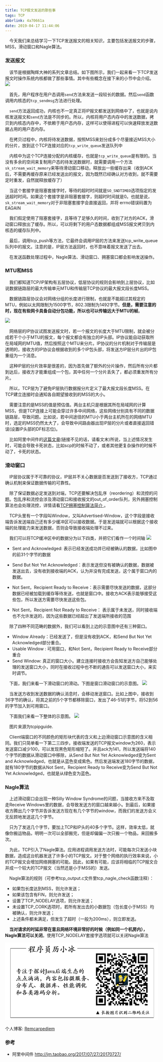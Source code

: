 ```yaml
---
title: TCP报文发送的那些事
tags: TCP
abbrlink: 4a70661a
date: 2019-04-17 11:44:06
---
```

&emsp;今天我们来总结学习一下TCP发送报文的相关知识，主要包括发送报文的步骤，MSS，滑动窗口和Nagle算法。

### 发送报文

&emsp;该节是根据陶辉大神的系列文章总结。如下图所示，我们一起来看一下TCP发送报文时操作系统内核都做了那些事情。其中有些概念在接下来的小节中会介绍。
![](/images/19_914/图1.webp)

&emsp;首先，用户程序在用户态调用`send`方法来发送一段较长的数据。然后`send`函数调用内核态的`tcp_sendmsg`方法进行处理。

&emsp;`send`方法返回成功，内核也不一定真正将IP报文都发送到网络中了，也就是说内核发送报文和`send`方法是不同步的。所以，内核将用户态内存中的发送数据，拷贝到内核态内存中，不依赖于用户态内存，这样可以使得进程可以快速释放发送数据占用的用户态内存。

&emsp;在拷贝过程中，内核将待发送数据，按照MSS来划分成多个尽量接近MSS大小的分片，放到这个TCP连接对应的`tcp_write_queue`发送队列中

&emsp;内核中为这个TCP连接分配的内核缓存，也就是`tcp_write_queue`是有限的。当没有多余的空间来复制用户态的待发送数据时，就需要调用一个方法`sk_stream_wait_memory`来等待滑动窗口移动，释放出一些缓存出来（收到ACK后，不需要再缓存原来已经发送出的报文，因为既然已经确认对方收到，就不需要定时重发，自然就释放缓存了）

&emsp;当这个套接字是阻塞套接字时，等待的超时时间就是`SO_SNDTIMEO`选项指定的发送超时时间。如果这个套接字是非阻塞套接字，则超时时间就是0。也就是说，`sk_stream_wait_memory`对于非阻塞套接字会直接返回，并将 errno错误码置为EAGAIN

&emsp;我们假定使用了阻塞套接字，且等待了足够久的时间，收到了对方的ACK，滑动窗口释放出了缓存。所以，可以将剩下的用户态数据都组成MSS报文拷贝到内核态的缓存队列中。

&emsp;最后，调用tcp_push等方法，它最终会调用IP层的方法来发送tcp_write_queue队列中的报文。注意的是，IP层方法返回时，也不意味着报文发送了出去。

&emsp;在发送函数处理过程中，Nagle算法、滑动窗口、拥塞窗口都会影响发送操作。

### MTU和MSS

&emsp;我们都知道TCP/IP架构有五层协议，低层协议的规则会影响到上层协议，比如说数据链路层的最大传输单元MTU和传输层TCP协议的最大报文段长度MSS。


&emsp;数据链路层协议会对网络分组的长度进行限制，也就是不能超过其规定的MTU，例如以太网限制为1500字节，802.3限制为1492字节。**但是，需要注意的时，现在有些网卡具备自动分包功能，所以也可以传输远大于MTU的帧**。

![](/images/19_914/图2.webp)

&emsp;网络层的IP协议试图发送报文时，若一个报文的长度大于MTU限制，就会被分成若干个小于MTU的报文，每个报文都会有独立的IP头部。IP协议能自动获取所在局域网的MTU值，然后按照这个MTU来分片。IP协议的分片机制对于传输层是透明的，接收方的IP协议会根据收到的多个IP包头部，将发送方IP层分片出的IP包重组为一个消息。

&emsp;这种IP层的分片效率是很差的，因为首先做了额外的分片操作，然后所有分片都到达后，接收方才能重组成一个包，其中任何一个分片丢失了，都必须重发所有分片。

&emsp;所以，TCP层为了避免IP层执行数据报分片定义了最大报文段长度MSS。在TCP建立连接时会通知各自期望接收到的MSS的大小。

&emsp;需要注意的是MSS的值是预估值。两台主机只是根据其所在局域网的计算MSS，但是TCP连接上可能会穿过许多中间网络，这些网络分别具有不同的数据链路层，导致问题。比如说，若中间途径的MTU小于两台主机所在的网络MTU时，选定的MSS仍然太大了，会导致中间路由器出现IP层的分片或者直接返回错误(设置IP头部的DF标志位)。

&emsp;比如阿里中间件的[这篇文章](http://jm.taobao.org/2017/07/27/20170727/)(链接不见的话，请看文末)所说，当上述情况发生时，可能会导致卡死状态，比如scp的时候不动了，或者其他更复杂操作的时候不动了，卡死的状态。


### 滑动窗口

&emsp;IP层协议属于不可靠的协议，IP层并不关心数据是否发送到了接收方，TCP通过确认机制来保证数据传输的可靠性。

&emsp;除了保证数据必定发送到对端，TCP还要解决包乱序（reordering）和流控的问题。包乱序和流控会涉及滑动窗口和接收报文的out_of_order队列，另外拥塞控制算法也会处理流控，详情请看[TCP拥塞控制算法简介
](https://mp.weixin.qq.com/s?__biz=MzU2MDYwMDMzNQ==&mid=2247483756&idx=1&sn=99c27d03f77989ac6dc9de05d2d1c4df&chksm=fc04c50ccb734c1a77a3cc8839f297914a9f65d33529c801867575208c57035544aa5f06a4de&token=1868391263&lang=zh_CN#rd)。


&emsp;TCP头里有一个字段叫Window，又叫Advertised-Window，这个字段是接收端告诉发送端自己还有多少缓冲区可以接收数据。于是发送端就可以根据这个接收端的处理能力来发送数据，否则会导致接收端处理不过来。


&emsp;我们可以将TCP缓冲区中的数据分为以下四类，并把它们看作一个时间轴
![](/images/19_914/图3.webp)

- Sent and Acknowledged: 表示已经发送成功并已经被确认的数据，比如图中的前31个字节的数据

- Send But Not Yet Acknowledged：表示发送但没有被确认的数据，数据被发送出去，没有收到接收端的ACK，认为并没有完成发送，这个属于窗口内的数据。

- Not Sent，Recipient Ready to Receive：表示需要尽快发送的数据，这部分数据已经被加载到缓存等待发送，也就是窗口中。接收方ACK表示能够接受这些包，所以发送方需要尽快发送这些包。

- Not Sent，Recipient Not Ready to Receive： 表示属于未发送，同时接收端也不允许发送的，因为这些数据已经超出了发送端所接收的范围

&emsp;除了四种不同范畴的数据外，我们可以看到上边的示意图中还有三种窗口。

- Window Already：已经发送了，但是没有收到ACK，和Send But Not Yet Acknowledged部分重合。
- Usable Window :  可用窗口，和Not Sent，Recipient Ready to Receive部分重合
- Send Window:  真正的窗口大小。建立连接时接收方会告知发送方自己能够处理的发送窗口大小，同时在接收过程中也不断的通告可以发送窗口大小，来实时调节。


&emsp;下面，我们来看一下滑动窗口的滑动。下图是窗口滑动窗口的示意图。
![](/images/19_914/图4.webp)

&emsp;当发送方收到发送数据的确认消息时，会移动发送窗口。比如上图中，接收到36字节的确认，将其之前的5个字节都移除窗口，发出了46-51的字节，将52到56的字节加入到可用窗口。

&emsp;下面我们来看一下整体的示意图。
![](/images/19_914/图5.webp)

&emsp;图片来源为tcpipguide.

&emsp;Client端窗口的不同颜色的矩形块代表的含义和上边滑动窗口示意图的含义相同。我们只简单看一下第二三四步。接收端发送的TCP报文window为260，表示发送窗口减少100，可以发现黑色矩形缩短了。并且ack为141，所以发送端将140个字节的数据从滑动窗口中移除，从Send But Not Yet Acknowledged变为Sent and Acknowledged，也就是从蓝色变成紫色。然后发送端发送180字节的数据，就有180字节的数据从Not Sent，Recipient Ready to Receive变为Send But Not Yet Acknowledged，也就是从绿色变为蓝色。


### Nagle算法
&emsp;上述滑动窗口会出现一种Silly Window Syndrome的问题，当接收方来不及取走Receive Windows里的数据，会导致发送方的窗口越来越小。到最后，如果接收方腾出几个字节并告诉发送方现在有几个字节的window，而我们的发送方会义无反顾地发送这几个字节。

&emsp;只为了发送几个字节，要加上TCP和IP头的40多个字节。这样，效率太低，就像你搬运物品，明明一次可以全部搬完，但是却偏偏一次只搬一个物品，来回搬多次。

&emsp;为此，TCP引入了Nagle算法。应用进程调用发送方法时，可能每次只发送小块数据，造成这台机器发送了许多小的TCP报文。对于整个网络的执行效率来说，小的TCP报文会增加网络拥塞的可能。因此，如果有可能，应该将相临的TCP报文合并成一个较大的TCP报文（当然还是小于MSS的）发送。

&emsp;Nagle算法的规则（可参考tcp_output.c文件里tcp_nagle_check函数注释）：
- 如果包长度达到MSS，则允许发送；
- 如果该包含有FIN，则允许发送；
- 设置了TCP_NODELAY选项，则允许发送；
- 未设置TCP_CORK选项时，若所有发出去的小数据包（包长度小于MSS）均被确认，则允许发送；
- 上述条件都未满足，但发生了超时（一般为200ms），则立即发送。

&emsp;**当对请求的时延非常在意且网络环境非常好的时候（例如同一个机房内），Nagle算法可以关闭**。使用TCP_NODELAY套接字选项就可以关闭Nagle算法


![](/images/logo.png)

个人博客: [Remcarpediem](http://remcarpediem.net/2019/03/09/TCP-IP%E7%9A%84%E5%BA%95%E5%B1%82%E9%98%9F%E5%88%97/)

### 参考

- 阿里中间件 http://jm.taobao.org/2017/07/27/20170727/

